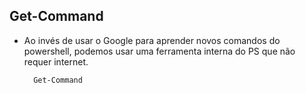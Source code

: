 Get-Command
------------

- Ao invés de usar o Google para aprender novos comandos do powershell, podemos usar uma ferramenta interna do PS que não requer internet.


		Get-Command